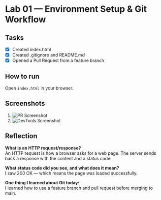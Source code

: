 # Lab 01 — Environment Setup & Git Workflow

## Tasks
- [x] Created index.html
- [x] Created .gitignore and README.md
- [x] Opened a Pull Request from a feature branch

## How to run
Open `index.html` in your browser.

## Screenshots
1. ![PR Screenshot](screenshot-pr.png)
2. ![DevTools Screenshot](screenshot-network.png)

## Reflection

**What is an HTTP request/response?**  
An HTTP request is how a browser asks for a web page. The server sends back a response with the content and a status code.

**What status code did you see, and what does it mean?**  
I saw 200 OK — which means the page was loaded successfully.

**One thing I learned about Git today:**  
I learned how to use a feature branch and pull request before merging to main.
